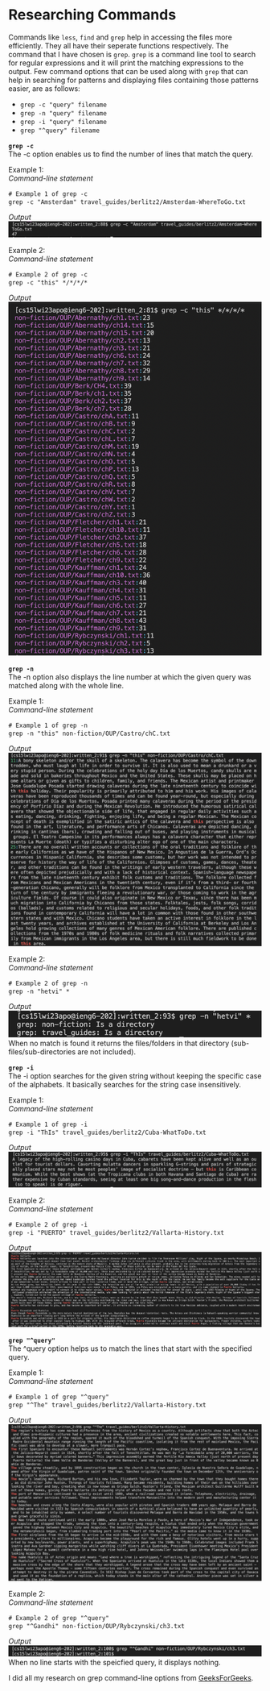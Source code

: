 # Researching Commands
Commands like `less`, `find` and `grep` help in accessing the files more efficiently. They all have their seperate functions respectively. The command
that I have chosen is `grep`. `grep` is a command line tool to search for regular expressions and it will print the matching expressions to the output.
Few command options that can be used along with `grep` that can help in searching for patterns and displaying files containing those patterns easier, are
as follows:
- `grep -c "query" filename`
- `grep -n "query" filename`
- `grep -i "query" filename`
- `grep "^query" filename`



**`grep -c`**\
The -c option enables us to find the number of lines that match the query.


Example 1:\
*Command-line statement*
```
# Example 1 of grep -c
grep -c "Amsterdam" travel_guides/berlitz2/Amsterdam-WhereToGo.txt
```
*Output*\
![Amsterdam](-camsterdam.png)

Example 2:\
*Command-line statement*
```
# Example 2 of grep -c
grep -c "this" */*/*/*
```
*Output*\
![this](-cthis.png)


**`grep -n`**\
The -n option also displays the line number at which the given query was matched along with the whole line.


Example 1:\
*Command-line statement*
```
# Example 1 of grep -n
grep -n "this" non-fiction/OUP/Castro/chC.txt
```
*Output*\
![this](-nthis.png)

Example 2:\
*Command-line statement*
```
# Example 2 of grep -n
grep -n "hetvi" *
```
*Output*\
![hetvi](-nhetvi.png)\
When no match is found it returns the files/folders in that directory (sub-files/sub-directories are not included).



**`grep -i`**\
The -i option searches for the given string without keeping the specific case of the alphabets. It basically searches for the string case insensitively.


Example 1:\
*Command-line statement*
```
# Example 1 of grep -i
grep -i "ThIs" travel_guides/berlitz2/Cuba-WhatToDo.txt
```
*Output*\
![this](-ithis.png)

Example 2:\
*Command-line statement*
```
# Example 2 of grep -i
grep -i "PUERTO" travel_guides/berlitz2/Vallarta-History.txt
```
*Output*\
![puerto](-ipuerto.png)

**`grep "^query"`**\
The ^query option helps us to match the lines that start with the specified query.


Example 1:\
*Command-line statement*
```
# Example 1 of grep "^query"
grep "^The" travel_guides/berlitz2/Vallarta-History.txt
```
*Output*\
![the](^the.png)

Example 2:\
*Command-line statement*
```
# Example 2 of grep "^query"
grep "^Gandhi" non-fiction/OUP/Rybczynski/ch3.txt
```
*Output*\
![gandhi](^gandhi.png)\
When no line starts with the speicfied query, it displays nothing.


I did all my research on grep command-line options from [GeeksForGeeks](https://www.geeksforgeeks.org/grep-command-in-unixlinux/).
